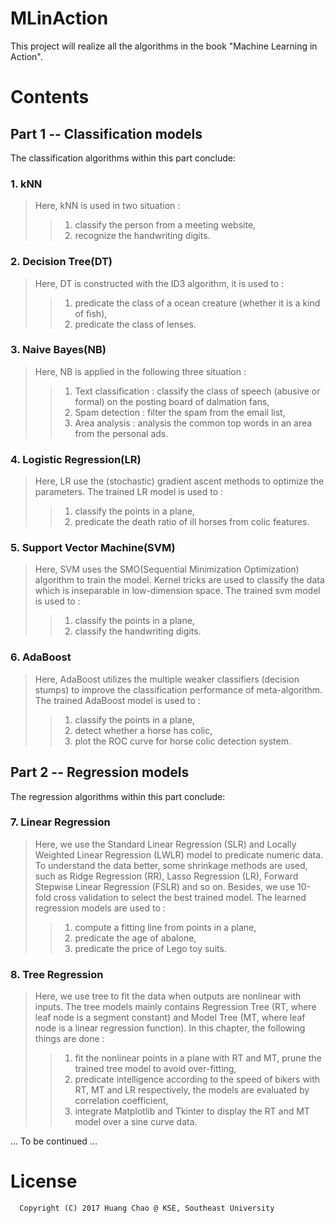 # MLinAction
This project will realize all the algorithms in the book "Machine Learning in Action".


# Contents

## Part 1 -- Classification models
The classification algorithms within this part conclude:<br>

### 1. kNN  
>Here, kNN is used in two situation :  
>>1) classify the person from a meeting website,  
>>2) recognize the handwriting digits. 

### 2. Decision Tree(DT)
>Here, DT is constructed with the ID3 algorithm, it is used to :  
>>1) predicate the class of a ocean creature (whether it is a kind of fish),  
>>2) predicate the class of lenses.  

### 3. Naive Bayes(NB)
>Here, NB is applied in the following three situation :
>>1) Text classification : classify the class of speech (abusive or formal) on the posting board of dalmation fans,  
>>2) Spam detection : filter the spam from the email list,  
>>3) Area analysis : analysis the common top words in an area from the personal ads.  

### 4. Logistic Regression(LR)
>Here, LR use the (stochastic) gradient ascent methods to optimize the parameters. The trained LR model is used to :
>>1) classify the points in a plane,  
>>2) predicate the death ratio of ill horses from colic features.   


### 5. Support Vector Machine(SVM)
>Here, SVM uses the SMO(Sequential Minimization Optimization) algorithm to train the model. Kernel tricks are used to classify the data which is inseparable in low-dimension space. The trained svm model is used to : 
>>1) classify the points in a plane,  
>>2) classify the handwriting digits.


### 6. AdaBoost
>Here, AdaBoost utilizes the multiple weaker classifiers (decision stumps) to improve the classification performance of meta-algorithm. The trained AdaBoost model is used to :
>>1) classify the points in a plane,  
>>2) detect whether a horse has colic,  
>>3) plot the ROC curve for horse colic detection system.


## Part 2 -- Regression models
The regression algorithms within this part conclude:<br>

### 7. Linear Regression
>Here, we use the Standard Linear Regression (SLR) and Locally Weighted Linear Regression (LWLR) model to predicate numeric data. To understand the data better, some shrinkage methods are used, such as Ridge Regression (RR), Lasso Regression (LR), Forward Stepwise Linear Regression (FSLR) and so on. Besides, we use 10-fold cross validation to select the best trained model. The learned regression models are used to :
>>1) compute a fitting line from points in a plane, 
>>2) predicate the age of abalone, 
>>3) predicate the price of Lego toy suits.

### 8. Tree Regression
>Here, we use tree to fit the data when outputs are nonlinear with inputs. The tree models mainly contains Regression Tree (RT, where leaf node is a segment constant) and Model Tree (MT, where leaf node is a linear regression function). In this chapter, the following things are done :
>>1) fit the nonlinear points in a plane with RT and MT, prune the trained tree model to avoid over-fitting, 
>>2) predicate intelligence according to the speed of bikers with RT, MT and LR respectively, the models are evaluated by correlation coefficient, 
>>3) integrate Matplotlib and Tkinter to display the RT and MT model over a sine curve data.


... To be continued ...


# License
```
  Copyright (C) 2017 Huang Chao @ KSE, Southeast University
```
